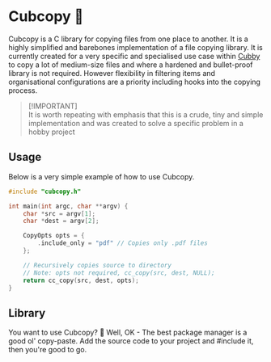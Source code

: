 # Cubcopy 🧸

Cubcopy is a C library for copying files from one place to another. It is a highly simplified and barebones implementation of a file copying library. It is currently created for a very specific and specialised use case within [Cubby](https://github.com/joshgermon/cubby) to copy a lot of medium-size files and where a hardened and bullet-proof library is not required. However flexibility in filtering items and organisational configurations are a priority including hooks into the copying process.

> \[!IMPORTANT]\
> It is worth repeating with emphasis that this is a crude, tiny and simple implementation and was created to solve a specific problem in a hobby project

## Usage

Below is a very simple example of how to use Cubcopy.


```c
#include "cubcopy.h"

int main(int argc, char **argv) {
    char *src = argv[1];
    char *dest = argv[2];

    CopyOpts opts = {
        .include_only = "pdf" // Copies only .pdf files
    };

    // Recursively copies source to directory
    // Note: opts not required, cc_copy(src, dest, NULL);
    return cc_copy(src, dest, opts);
}

```

## Library

You want to use Cubcopy? 🤔 Well, OK  - The best package manager is a good ol' copy-paste. Add the source code to your project and #include it, then you're good to go.
